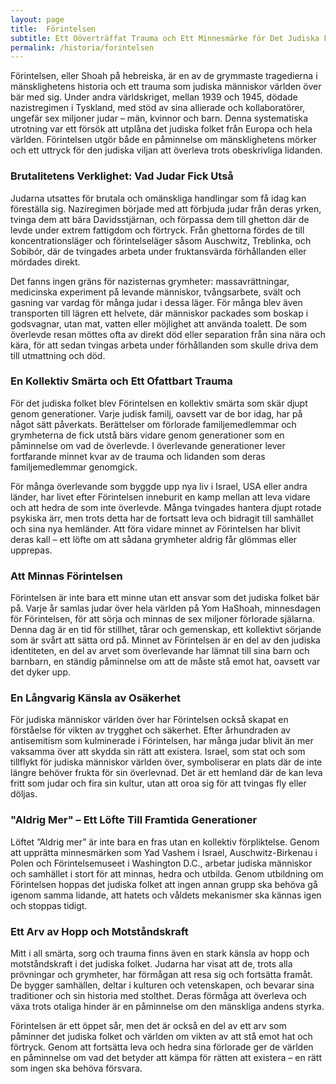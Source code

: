 ```yaml
---
layout: page
title:  Förintelsen
subtitle: Ett Oöverträffat Trauma och Ett Minnesmärke för Det Judiska Folket
permalink: /historia/forintelsen
---
```


Förintelsen, eller Shoah på hebreiska, är en av de grymmaste tragedierna i mänsklighetens historia och ett trauma som judiska människor världen över bär med sig. Under andra världskriget, mellan 1939 och 1945, dödade nazistregimen i Tyskland, med stöd av sina allierade och kollaboratörer, ungefär sex miljoner judar – män, kvinnor och barn. Denna systematiska utrotning var ett försök att utplåna det judiska folket från Europa och hela världen. Förintelsen utgör både en påminnelse om mänsklighetens mörker och ett uttryck för den judiska viljan att överleva trots obeskrivliga lidanden.

### Brutalitetens Verklighet: Vad Judar Fick Utså

Judarna utsattes för brutala och omänskliga handlingar som få idag kan föreställa sig. Naziregimen började med att förbjuda judar från deras yrken, tvinga dem att bära Davidsstjärnan, och förpassa dem till ghetton där de levde under extrem fattigdom och förtryck. Från ghettorna fördes de till koncentrationsläger och förintelseläger såsom Auschwitz, Treblinka, och Sobibór, där de tvingades arbeta under fruktansvärda förhållanden eller mördades direkt.

Det fanns ingen gräns för nazisternas grymheter: massavrättningar, medicinska experiment på levande människor, tvångsarbete, svält och gasning var vardag för många judar i dessa läger. För många blev även transporten till lägren ett helvete, där människor packades som boskap i godsvagnar, utan mat, vatten eller möjlighet att använda toalett. De som överlevde resan möttes ofta av direkt död eller separation från sina nära och kära, för att sedan tvingas arbeta under förhållanden som skulle driva dem till utmattning och död.

### En Kollektiv Smärta och Ett Ofattbart Trauma

För det judiska folket blev Förintelsen en kollektiv smärta som skär djupt genom generationer. Varje judisk familj, oavsett var de bor idag, har på något sätt påverkats. Berättelser om förlorade familjemedlemmar och grymheterna de fick utstå bärs vidare genom generationer som en påminnelse om vad de överlevde. I överlevande generationer lever fortfarande minnet kvar av de trauma och lidanden som deras familjemedlemmar genomgick.

För många överlevande som byggde upp nya liv i Israel, USA eller andra länder, har livet efter Förintelsen inneburit en kamp mellan att leva vidare och att hedra de som inte överlevde. Många tvingades hantera djupt rotade psykiska ärr, men trots detta har de fortsatt leva och bidragit till samhället och sina nya hemländer. Att föra vidare minnet av Förintelsen har blivit deras kall – ett löfte om att sådana grymheter aldrig får glömmas eller upprepas.

### Att Minnas Förintelsen

Förintelsen är inte bara ett minne utan ett ansvar som det judiska folket bär på. Varje år samlas judar över hela världen på Yom HaShoah, minnesdagen för Förintelsen, för att sörja och minnas de sex miljoner förlorade själarna. Denna dag är en tid för stillhet, tårar och gemenskap, ett kollektivt sörjande som är svårt att sätta ord på. Minnet av Förintelsen är en del av den judiska identiteten, en del av arvet som överlevande har lämnat till sina barn och barnbarn, en ständig påminnelse om att de måste stå emot hat, oavsett var det dyker upp.

### En Långvarig Känsla av Osäkerhet

För judiska människor världen över har Förintelsen också skapat en förståelse för vikten av trygghet och säkerhet. Efter århundraden av antisemitism som kulminerade i Förintelsen, har många judar blivit än mer vaksamma över att skydda sin rätt att existera. Israel, som stat och som tillflykt för judiska människor världen över, symboliserar en plats där de inte längre behöver frukta för sin överlevnad. Det är ett hemland där de kan leva fritt som judar och fira sin kultur, utan att oroa sig för att tvingas fly eller döljas.

### "Aldrig Mer" – Ett Löfte Till Framtida Generationer

Löftet ”Aldrig mer” är inte bara en fras utan en kollektiv förpliktelse. Genom att upprätta minnesmärken som Yad Vashem i Israel, Auschwitz-Birkenau i Polen och Förintelsemuseet i Washington D.C., arbetar judiska människor och samhället i stort för att minnas, hedra och utbilda. Genom utbildning om Förintelsen hoppas det judiska folket att ingen annan grupp ska behöva gå igenom samma lidande, att hatets och våldets mekanismer ska kännas igen och stoppas tidigt.

### Ett Arv av Hopp och Motståndskraft

Mitt i all smärta, sorg och trauma finns även en stark känsla av hopp och motståndskraft i det judiska folket. Judarna har visat att de, trots alla prövningar och grymheter, har förmågan att resa sig och fortsätta framåt. De bygger samhällen, deltar i kulturen och vetenskapen, och bevarar sina traditioner och sin historia med stolthet. Deras förmåga att överleva och växa trots otaliga hinder är en påminnelse om den mänskliga andens styrka.

Förintelsen är ett öppet sår, men det är också en del av ett arv som påminner det judiska folket och världen om vikten av att stå emot hat och förtryck. Genom att fortsätta leva och hedra sina förlorade ger de världen en påminnelse om vad det betyder att kämpa för rätten att existera – en rätt som ingen ska behöva försvara.